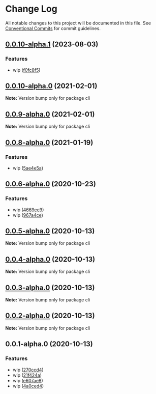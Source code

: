 # Change Log

All notable changes to this project will be documented in this file.
See [Conventional Commits](https://conventionalcommits.org) for commit guidelines.

## [0.0.10-alpha.1](https://github.com/stbui/one/compare/v0.0.10-alpha.0...v0.0.10-alpha.1) (2023-08-03)


### Features

* wip ([f0fc8f5](https://github.com/stbui/one/commit/f0fc8f5b94adae3d294c4c6a612283b503d5d5fb))





## [0.0.10-alpha.0](https://github.com/stbui/one/compare/v0.0.8-alpha.0...v0.0.10-alpha.0) (2021-02-01)

**Note:** Version bump only for package cli





## [0.0.9-alpha.0](https://github.com/stbui/one/compare/v0.0.8-alpha.0...v0.0.9-alpha.0) (2021-02-01)

**Note:** Version bump only for package cli





## [0.0.8-alpha.0](https://github.com/stbui/one/compare/v0.0.7-alpha.0...v0.0.8-alpha.0) (2021-01-19)


### Features

* wip ([5ae4e5a](https://github.com/stbui/one/commit/5ae4e5a537bcb29bcf59feaf6309b69b8d98390d))





## [0.0.6-alpha.0](https://github.com/stbui/one/compare/v0.0.5-alpha.0...v0.0.6-alpha.0) (2020-10-23)


### Features

* wip ([4669ec9](https://github.com/stbui/one/commit/4669ec9816cc848b84f9823b564b388548eed5ea))
* wip ([967a4ce](https://github.com/stbui/one/commit/967a4cee542386477bd4bad55b0592ec11173389))





## [0.0.5-alpha.0](https://github.com/stbui/one/compare/v0.0.4-alpha.0...v0.0.5-alpha.0) (2020-10-13)

**Note:** Version bump only for package cli





## [0.0.4-alpha.0](https://github.com/stbui/one/compare/v0.0.3-alpha.0...v0.0.4-alpha.0) (2020-10-13)

**Note:** Version bump only for package cli





## [0.0.3-alpha.0](https://github.com/stbui/one/compare/v0.0.2-alpha.0...v0.0.3-alpha.0) (2020-10-13)

**Note:** Version bump only for package cli





## [0.0.2-alpha.0](https://github.com/stbui/one/compare/v0.0.1-alpha.0...v0.0.2-alpha.0) (2020-10-13)

**Note:** Version bump only for package cli





## 0.0.1-alpha.0 (2020-10-13)


### Features

* wip ([270ccd4](https://github.com/stbui/one/commit/270ccd431581f0e994ff15daeea60c21c01a0c48))
* wip ([21f424a](https://github.com/stbui/one/commit/21f424a1e918d935faadae28f6f2619ea62cf627))
* wip ([e607ae8](https://github.com/stbui/one/commit/e607ae8a91256f687fa560a7d735692d6e9a0c36))
* wip ([4a0ced4](https://github.com/stbui/one/commit/4a0ced4a6b2e9fc218b430f6601b36f737f5de1f))
